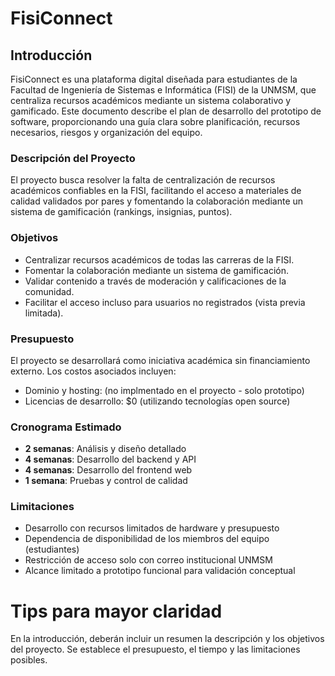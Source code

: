# FisiConnect

## Introducción
FisiConnect es una plataforma digital diseñada para estudiantes de la Facultad de Ingeniería de Sistemas e Informática (FISI) de la UNMSM, que centraliza recursos académicos mediante un sistema colaborativo y gamificado. Este documento describe el plan de desarrollo del prototipo de software, proporcionando una guía clara sobre planificación, recursos necesarios, riesgos y organización del equipo.

### Descripción del Proyecto
El proyecto busca resolver la falta de centralización de recursos académicos confiables en la FISI, facilitando el acceso a materiales de calidad validados por pares y fomentando la colaboración mediante un sistema de gamificación (rankings, insignias, puntos).

### Objetivos
- Centralizar recursos académicos de todas las carreras de la FISI.
- Fomentar la colaboración mediante un sistema de gamificación.
- Validar contenido a través de moderación y calificaciones de la comunidad.
- Facilitar el acceso incluso para usuarios no registrados (vista previa limitada).

### Presupuesto
El proyecto se desarrollará como iniciativa académica sin financiamiento externo. Los costos asociados incluyen:
- Dominio y hosting: (no implmentado en el proyecto - solo prototipo)
- Licencias de desarrollo: $0 (utilizando tecnologías open source)

### Cronograma Estimado
- **2 semanas**: Análisis y diseño detallado
- **4 semanas**: Desarrollo del backend y API
- **4 semanas**: Desarrollo del frontend web
- **1 semana**: Pruebas y control de calidad

### Limitaciones
- Desarrollo con recursos limitados de hardware y presupuesto
- Dependencia de disponibilidad de los miembros del equipo (estudiantes)
- Restricción de acceso solo con correo institucional UNMSM
- Alcance limitado a prototipo funcional para validación conceptual

# Tips para mayor claridad
En la introducción, deberán incluir un resumen la descripción y los objetivos del proyecto. Se establece el presupuesto, el tiempo y las limitaciones posibles.
